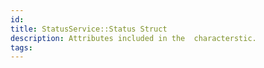 ```yaml
---
id: 
title: StatusService::Status Struct
description: Attributes included in the  characterstic.
tags:
---
```

